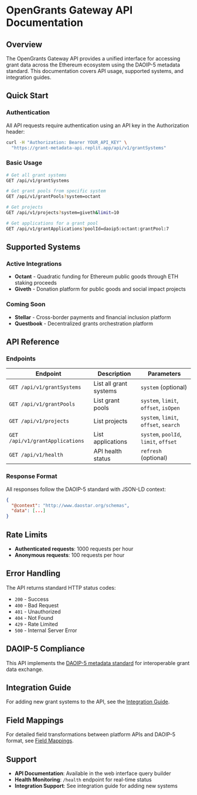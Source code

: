 # OpenGrants Gateway API Documentation

## Overview

The OpenGrants Gateway API provides a unified interface for accessing grant data across the Ethereum ecosystem using the DAOIP-5 metadata standard. This documentation covers API usage, supported systems, and integration guides.

## Quick Start

### Authentication

All API requests require authentication using an API key in the Authorization header:

```bash
curl -H "Authorization: Bearer YOUR_API_KEY" \
  "https://grant-metadata-api.replit.app/api/v1/grantSystems"
```

### Basic Usage

```bash
# Get all grant systems
GET /api/v1/grantSystems

# Get grant pools from specific system
GET /api/v1/grantPools?system=octant

# Get projects
GET /api/v1/projects?system=giveth&limit=10

# Get applications for a grant pool
GET /api/v1/grantApplications?poolId=daoip5:octant:grantPool:7
```

## Supported Systems

### Active Integrations

- **Octant** - Quadratic funding for Ethereum public goods through ETH staking proceeds
- **Giveth** - Donation platform for public goods and social impact projects

### Coming Soon

- **Stellar** - Cross-border payments and financial inclusion platform
- **Questbook** - Decentralized grants orchestration platform

## API Reference

### Endpoints

| Endpoint | Description | Parameters |
|----------|-------------|------------|
| `GET /api/v1/grantSystems` | List all grant systems | `system` (optional) |
| `GET /api/v1/grantPools` | List grant pools | `system`, `limit`, `offset`, `isOpen` |
| `GET /api/v1/projects` | List projects | `system`, `limit`, `offset`, `search` |
| `GET /api/v1/grantApplications` | List applications | `system`, `poolId`, `limit`, `offset` |
| `GET /api/v1/health` | API health status | `refresh` (optional) |

### Response Format

All responses follow the DAOIP-5 standard with JSON-LD context:

```json
{
  "@context": "http://www.daostar.org/schemas",
  "data": [...]
}
```

## Rate Limits

- **Authenticated requests**: 1000 requests per hour
- **Anonymous requests**: 100 requests per hour

## Error Handling

The API returns standard HTTP status codes:

- `200` - Success
- `400` - Bad Request
- `401` - Unauthorized
- `404` - Not Found
- `429` - Rate Limited
- `500` - Internal Server Error

## DAOIP-5 Compliance

This API implements the [DAOIP-5 metadata standard](http://www.daostar.org/EIPs/eip-4824) for interoperable grant data exchange.

## Integration Guide

For adding new grant systems to the API, see the [Integration Guide](./integration-guide.md).

## Field Mappings

For detailed field transformations between platform APIs and DAOIP-5 format, see [Field Mappings](./field-mappings.md).

## Support

- **API Documentation**: Available in the web interface query builder
- **Health Monitoring**: `/health` endpoint for real-time status
- **Integration Support**: See integration guide for adding new systems